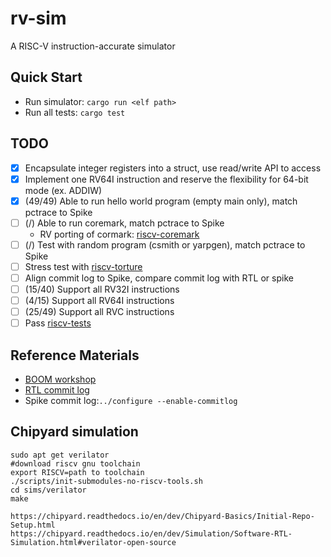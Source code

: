 # rv-sim
A RISC-V instruction-accurate simulator

## Quick Start
- Run simulator: ```cargo run <elf path>```
- Run all tests: ```cargo test```

## TODO
- [x] Encapsulate integer registers into a struct, use read/write API to access
- [x] Implement one RV64I instruction and reserve the flexibility for 64-bit mode (ex. ADDIW)
- [x] (49/49) Able to run hello world program (empty main only), match pctrace to Spike
- [ ] (/) Able to run coremark, match pctrace to Spike
    - RV porting of cormark: [riscv-coremark](https://github.com/riscv-boom/riscv-coremark)
- [ ] (/) Test with random program (csmith or yarpgen), match pctrace to Spike
- [ ] Stress test with [riscv-torture](https://github.com/ucb-bar/riscv-torture)
- [ ] Align commit log to Spike, compare commit log with RTL or spike
- [ ] (15/40) Support all RV32I instructions
- [ ] (4/15) Support all RV64I instructions
- [ ] (25/49) Support all RVC instructions
- [ ] Pass [riscv-tests](https://github.com/riscv/riscv-tests)

## Reference Materials
- [BOOM workshop](https://riscv.org/wp-content/uploads/2016/01/Wed1345-RISCV-Workshop-3-BOOM.pdf)
- [RTL commit log](https://docs.boom-core.org/en/latest/sections/parameterization.html)
- Spike commit log:```../configure --enable-commitlog```

## Chipyard simulation
```
sudo apt get verilator
#download riscv gnu toolchain
export RISCV=path to toolchain
./scripts/init-submodules-no-riscv-tools.sh
cd sims/verilator
make

https://chipyard.readthedocs.io/en/dev/Chipyard-Basics/Initial-Repo-Setup.html
https://chipyard.readthedocs.io/en/dev/Simulation/Software-RTL-Simulation.html#verilator-open-source
```
